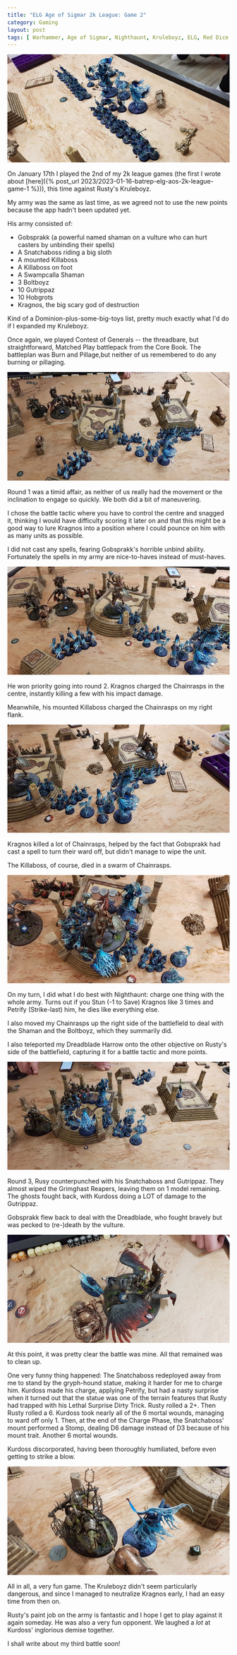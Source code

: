```yaml
---
title: "ELG Age of Sigmar 2k League: Game 2"
category: Gaming
layout: post
tags: [ Warhammer, Age of Sigmar, Nighthaunt, Kruleboyz, ELG, Red Dice Games ]
---
```


![](/images/2023/02/battles/nighthaunt-vs-kruleboyz/deployment-my-army.jpg)

On January 17th I played the 2nd of my 2k league games (the first I wrote about [here]({% post_url 2023/2023-01-16-batrep-elg-aos-2k-league-game-1 %})), this time against Rusty's Kruleboyz.

<!--more-->

My army was the same as last time, as we agreed not to use the new points because the app hadn't been updated yet.

His army consisted of:

- Gobsprakk (a powerful named shaman on a vulture who can hurt casters by unbinding their spells)
- A Snatchaboss riding a big sloth
- A mounted Killaboss
- A Killaboss on foot
- A Swampcalla Shaman 
- 3 Boltboyz
- 10 Gutrippaz
- 10 Hobgrots
- Kragnos, the big scary god of destruction

Kind of a Dominion-plus-some-big-toys list, pretty much exactly what I'd do if I expanded my Kruleboyz.

Once again, we played Contest of Generals -- the threadbare, but straightforward, Matched Play battlepack from the Core Book. The battleplan was Burn and Pillage,but neither of us remembered to do any burning or pillaging.

![](/images/2023/02/battles/nighthaunt-vs-kruleboyz/round-1-turn-2.jpg)

Round 1 was a timid affair, as neither of us really had the movement or the inclination to engage so quickly. We both did a bit of maneuvering. 

I chose the battle tactic where you have to control the centre and snagged it, thinking I would have difficulty scoring it later on and that this might be a good way to lure Kragnos into a position where I could pounce on him with as many units as possible. 

I did not cast any spells, fearing Gobsprakk's horrible unbind ability. Fortunately the spells in my army are nice-to-haves instead of must-haves.

![](/images/2023/02/battles/nighthaunt-vs-kruleboyz/round-2-turn-1.jpg)

He won priority going into round 2. Kragnos charged the Chainrasps in the centre, instantly killing a few with his impact damage.

Meanwhile, his mounted Killaboss charged the Chainrasps on my right flank.

![](/images/2023/02/battles/nighthaunt-vs-kruleboyz/round-2-turn-1-right.jpg)

Kragnos killed a lot of Chainrasps, helped by the fact that Gobsprakk had cast a spell to turn their ward off, but didn't manage to wipe the unit.

The Killaboss, of course, died in a swarm of Chainrasps.

![](/images/2023/02/battles/nighthaunt-vs-kruleboyz/round-2-turn-2.jpg)

On my turn, I did what I do best with Nighthaunt: charge one thing with the whole army. Turns out if you Stun (-1 to Save) Kragnos like 3 times and Petrify (Strike-last) him, he dies like everything else.

I also moved my Chainrasps up the right side of the battlefield to deal with the Shaman and the Boltboyz, which they summarily did.

I also teleported my Dreadblade Harrow onto the other objective on Rusty's side of the battlefield, capturing it for a battle tactic and more points.

![](/images/2023/02/battles/nighthaunt-vs-kruleboyz/round-3-turn-1.jpg)

Round 3, Rusy counterpunched with his Snatchaboss and Gutrippaz. They almost wiped the Grimghast Reapers, leaving them on 1 model remaining. The ghosts fought back, with Kurdoss doing a LOT of damage to the Gutrippaz.

Gobsprakk flew back to deal with the Dreadblade, who fought bravely but was pecked to (re-)death by the vulture.

![](/images/2023/02/battles/nighthaunt-vs-kruleboyz/round-3-turn-1-dreadblade.jpg)

At this point, it was pretty clear the battle was mine. All that remained was to clean up. 

One very funny thing happened: The Snatchaboss redeployed away from me to stand by the gryph-hound statue, making it harder for me to charge him. Kurdoss made his charge, applying Petrify, but had a nasty surprise when it turned out that the statue was one of the terrain features that Rusty had trapped with his Lethal Surprise Dirty Trick. Rusty rolled a 2+. Then Rusty rolled a 6. Kurdoss took nearly all of the 6 mortal wounds, managing to ward off only 1. Then, at the end of the Charge Phase, the Snatchaboss' mount performed a Stomp, dealing D6 damage instead of D3 because of his mount trait. Another 6 mortal wounds. 

Kurdoss discorporated, having been thoroughly humiliated, before even getting to strike a blow.

![](/images/2023/02/battles/nighthaunt-vs-kruleboyz/round-4-kurdoss-death.jpg)

All in all, a very fun game. The Kruleboyz didn't seem particularly dangerous, and since I managed to neutralize Kragnos early, I had an easy time from then on.

Rusty's paint job on the army is fantastic and I hope I get to play against it again someday. He was also a very fun opponent. We laughed a *lot* at Kurdoss' inglorious demise together.

I shall write about my third battle soon!